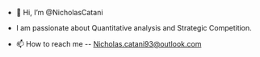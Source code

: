 - 👋 Hi, I’m @NicholasCatani

- I am passionate about Quantitative analysis and Strategic Competition.

- 📫 How to reach me -- Nicholas.catani93@outlook.com

<!---
NicholasCatani/NicholasCatani is a ✨ special ✨ repository because its `README.md` (this file) appears on your GitHub profile.
You can click the Preview link to take a look at your changes.
--->
